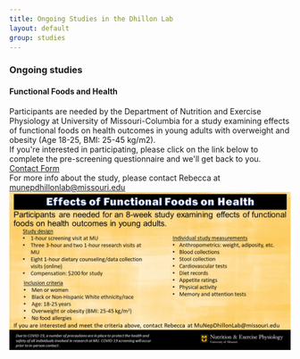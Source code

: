```yaml
---
title: Ongoing Studies in the Dhillon Lab
layout: default
group: studies
---
```


### Ongoing studies

#### Functional Foods and Health

Participants are needed by the Department of Nutrition and Exercise Physiology at University of Missouri-Columbia for a study examining effects of functional foods on health outcomes in young adults with overweight and obesity (Age 18-25, BMI: 25-45 kg/m2).<br>
If you're interested in participating, please click on the link below to complete the pre-screening questionnaire and we'll get back to you. <br>
<a href="https://missouri.qualtrics.com/jfe/form/SV_09bo96Jm0QkrE1L" class=button> Contact Form </a> <br>
For more info about the study, please contact Rebecca at munepdhillonlab@missouri.edu 
<img class="img-fluid mx-auto d-block" src="/static/img/PD_Study_Flyer.png" alt="Functional Food Study">


